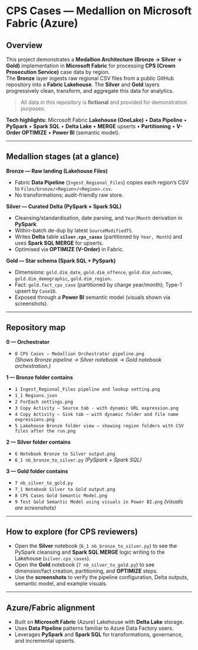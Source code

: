# CPS Cases — Medallion on Microsoft Fabric (Azure)

## Overview
This project demonstrates a **Medallion Architecture (Bronze → Silver → Gold)** implementation in **Microsoft Fabric** for processing **CPS (Crown Prosecution Service)** case data by region.  
The **Bronze** layer ingests raw regional CSV files from a public GitHub repository into a **Fabric Lakehouse**. The **Silver** and **Gold** layers progressively clean, transform, and aggregate this data for analytics.

> All data in this repository is **fictional** and provided for demonstration purposes.

**Tech highlights:** Microsoft Fabric **Lakehouse (OneLake)** • **Data Pipeline** • **PySpark** • **Spark SQL** • **Delta Lake** • **MERGE** upserts • **Partitioning** • **V-Order OPTIMIZE** • **Power BI** (semantic model).

---

## Medallion stages (at a glance)

**Bronze — Raw landing (Lakehouse Files)**
- Fabric **Data Pipeline** (`Ingest_Regional_Files`) copies each region’s CSV to `Files/bronze/<Region>/<Region>.csv`.
- No transformations; audit-friendly raw store.

**Silver — Curated Delta (PySpark + Spark SQL)**
- Cleansing/standardisation, date parsing, and `Year`/`Month` derivation in **PySpark**.
- Within-batch de-dup by latest `SourceModifiedTS`.
- Writes **Delta** table **`silver.cps_cases`** (partitioned by `Year, Month`) and uses **Spark SQL MERGE** for upserts.
- Optimised via **OPTIMIZE (V-Order)** in Fabric.

**Gold — Star schema (Spark SQL + PySpark)**
- Dimensions: `gold.dim_date`, `gold.dim_offence`, `gold.dim_outcome`, `gold.dim_demographic`, `gold.dim_region`.
- Fact: `gold.fact_cps_case` (partitioned by charge year/month); Type-1 upsert by `CaseID`.
- Exposed through a **Power BI** semantic model (visuals shown via screenshots).

---

## Repository map

**0 — Orchestrator**
- `0 CPS Cases — Medallion Orchestrator pipeline.png`  
  *(Shows Bronze pipeline → Silver notebook → Gold notebook orchestration.)*

**1 — Bronze folder contains**
- `1 Ingest_Regional_Files pipeline and lookup setting.png`  
- `1_1 Regions.json`  
- `2 ForEach settings.png`  
- `3 Copy Activity – Source tab - with dynamic URL expression.png`  
- `4 Copy Activity – Sink tab – with dynamic folder and file name expressions.png`  
- `5 Lakehouse Bronze folder view – showing region folders with CSV files after the run.png`

**2 — Silver folder contains**
- `6 Notebook Bronze to Silver output.png`  
- `6_1 nb_bronze_to_silver.py`  *(PySpark + Spark SQL)*

**3 — Gold folder contains**
- `7 nb_silver_to_gold.py`  
- `7_1 Notebook Silver to Gold output.png`  
- `8 CPS Cases Gold Semantic Model.png`  
- `9 Test Gold Semantic Model using visuals in Power BI.png`  *(visuals are screenshots)*

---

## How to explore (for CPS reviewers)

- Open the **Silver** notebook (`6_1 nb_bronze_to_silver.py`) to see the PySpark cleansing and **Spark SQL MERGE** logic writing to the Lakehouse (`silver.cps_cases`).
- Open the **Gold** notebook (`7 nb_silver_to_gold.py`) to see dimension/fact creation, partitioning, and **OPTIMIZE** steps.
- Use the **screenshots** to verify the pipeline configuration, Delta outputs, semantic model, and example visuals.

---

## Azure/Fabric alignment

- Built on **Microsoft Fabric** (Azure) Lakehouse with **Delta Lake** storage.
- Uses **Data Pipeline** patterns familiar to Azure Data Factory users.
- Leverages **PySpark** and **Spark SQL** for transformations, governance, and incremental upserts.
